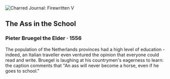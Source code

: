 <div class="artwork-of-the-day">
  <div class="container">
    <div class="img-wrapper">
      <img
        src="https://uploads4.wikiart.org/images/pieter-bruegel-the-elder/the-ass-in-the-school-1556.jpg!Large.jpg"
        alt="Charred Journal: Firewritten V" />
    </div>
    <div class="artwork-detail">
      <div class="artwork-origin"> 
        <h2 class="artwork-name">The Ass in the School</h2>
        <h3 class="artist">
          Pieter Bruegel the Elder
                    ·  1556
        </h3>
      </div>
      <p class="description">
        <span class="artwork-description-text ng-binding" ng-bind-html="viewModel.ArtworkOfTheDay.Description | unsafe">The population of the Netherlands provinces had a high level of education - indeed, an Italian traveller even ventured the opinion that everyone could read and write. Bruegel is laughing at his countrymen's eagerness to learn: the caption comments that "An ass will never become a horse, even if he goes to school."</span>
                        <div class="text-shadow-container ng-hide" ng-show="showShadow"></div>
      </p>
    </div>
  </div>

</div>
